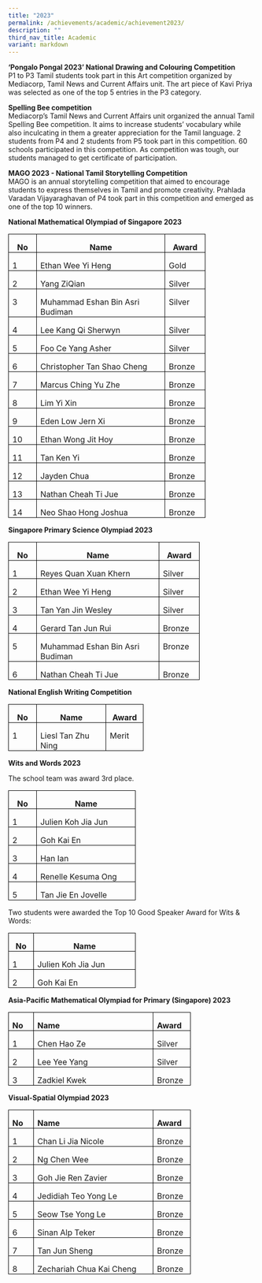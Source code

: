 ```yaml
---
title: "2023"
permalink: /achievements/academic/achievement2023/
description: ""
third_nav_title: Academic
variant: markdown
---
```

**‘Pongalo Pongal 2023’  National Drawing and Colouring Competition**
<br>P1 to P3 Tamil students took part in this Art competition organized by Mediacorp, Tamil News and Current Affairs unit. The art piece of Kavi Priya was selected as one of the top 5 entries in the P3 category.

**Spelling Bee competition**<br>
Mediacorp’s Tamil News and Current Affairs unit organized the annual Tamil Spelling Bee competition. It aims to increase students’ vocabulary while also inculcating in them a greater appreciation for the Tamil language. 2 students from P4 and 2 students from P5 took part in this competition. 60 schools participated in this competition. As competition was tough, our students managed to get certificate of participation.

**MAGO 2023 - National Tamil Storytelling Competition**<br>
MAGO is an annual storytelling competition that aimed to encourage students to express themselves in Tamil and promote  creativity. Prahlada Varadan Vijayaraghavan of P4 took part in this competition and emerged as one of the top 10 winners.

**National Mathematical Olympiad of Singapore 2023**

<table style="border-collapse:collapse;border:none;mso-border-alt:solid windowtext .5pt;
 mso-yfti-tbllook:1184;mso-padding-alt:0in 5.4pt 0in 5.4pt" cellpadding="0" cellspacing="0" border="1" class="MsoTableGrid"><tbody><tr style="mso-yfti-irow:0;mso-yfti-firstrow:yes"><td style="width:31.25pt;border:solid windowtext 1.0pt;
  mso-border-alt:solid windowtext .5pt;padding:0in 5.4pt 0in 5.4pt" valign="top" width="42"><p style="margin-bottom:0in;text-align:center;
  line-height:normal" align="center" class="MsoNormal"><b><span style="mso-ansi-language:EN-SG" lang="EN-SG">No</span></b></p></td><td style="width:184.5pt;border:solid windowtext 1.0pt;
  border-left:none;mso-border-left-alt:solid windowtext .5pt;mso-border-alt:
  solid windowtext .5pt;padding:0in 5.4pt 0in 5.4pt" valign="top" width="246"><p style="margin-bottom:0in;text-align:center;
  line-height:normal" align="center" class="MsoNormal"><b><span style="mso-ansi-language:EN-SG" lang="EN-SG">Name</span></b></p></td><td style="width:49.5pt;border:solid windowtext 1.0pt;
  border-left:none;mso-border-left-alt:solid windowtext .5pt;mso-border-alt:
  solid windowtext .5pt;padding:0in 5.4pt 0in 5.4pt" valign="top" width="66"><p style="margin-bottom:0in;text-align:center;
  line-height:normal" align="center" class="MsoNormal"><b><span style="mso-ansi-language:EN-SG" lang="EN-SG">Award</span></b></p></td></tr><tr style="mso-yfti-irow:1"><td style="width:31.25pt;border:solid windowtext 1.0pt;
  border-top:none;mso-border-top-alt:solid windowtext .5pt;mso-border-alt:solid windowtext .5pt;
  padding:0in 5.4pt 0in 5.4pt" valign="top" width="42"><p style="margin-bottom:0in;line-height:normal" class="MsoNormal"><span style="mso-ansi-language:EN-SG" lang="EN-SG">1</span></p></td><td style="width:184.5pt;border-top:none;border-left:
  none;border-bottom:solid windowtext 1.0pt;border-right:solid windowtext 1.0pt;
  mso-border-top-alt:solid windowtext .5pt;mso-border-left-alt:solid windowtext .5pt;
  mso-border-alt:solid windowtext .5pt;padding:0in 5.4pt 0in 5.4pt" valign="top" width="246"><p style="margin-bottom:0in;line-height:normal" class="MsoNormal"><span style="mso-ansi-language:EN-SG" lang="EN-SG">Ethan Wee Yi Heng</span></p></td><td style="width:49.5pt;border-top:none;border-left:none;
  border-bottom:solid windowtext 1.0pt;border-right:solid windowtext 1.0pt;
  mso-border-top-alt:solid windowtext .5pt;mso-border-left-alt:solid windowtext .5pt;
  mso-border-alt:solid windowtext .5pt;padding:0in 5.4pt 0in 5.4pt" valign="top" width="66"><p style="margin-bottom:0in;line-height:normal" class="MsoNormal"><span style="mso-ansi-language:EN-SG" lang="EN-SG">Gold</span></p></td></tr><tr style="mso-yfti-irow:2"><td style="width:31.25pt;border:solid windowtext 1.0pt;
  border-top:none;mso-border-top-alt:solid windowtext .5pt;mso-border-alt:solid windowtext .5pt;
  padding:0in 5.4pt 0in 5.4pt" valign="top" width="42"><p style="margin-bottom:0in;line-height:normal" class="MsoNormal"><span style="mso-ansi-language:EN-SG" lang="EN-SG">2</span></p></td><td style="width:184.5pt;border-top:none;border-left:
  none;border-bottom:solid windowtext 1.0pt;border-right:solid windowtext 1.0pt;
  mso-border-top-alt:solid windowtext .5pt;mso-border-left-alt:solid windowtext .5pt;
  mso-border-alt:solid windowtext .5pt;padding:0in 5.4pt 0in 5.4pt" valign="top" width="246"><p style="margin-bottom:0in;line-height:normal" class="MsoNormal"><span style="mso-ansi-language:EN-SG" lang="EN-SG">Yang ZiQian</span></p></td><td style="width:49.5pt;border-top:none;border-left:none;
  border-bottom:solid windowtext 1.0pt;border-right:solid windowtext 1.0pt;
  mso-border-top-alt:solid windowtext .5pt;mso-border-left-alt:solid windowtext .5pt;
  mso-border-alt:solid windowtext .5pt;padding:0in 5.4pt 0in 5.4pt" valign="top" width="66"><p style="margin-bottom:0in;line-height:normal" class="MsoNormal"><span style="mso-ansi-language:EN-SG" lang="EN-SG">Silver</span></p></td></tr><tr style="mso-yfti-irow:3"><td style="width:31.25pt;border:solid windowtext 1.0pt;
  border-top:none;mso-border-top-alt:solid windowtext .5pt;mso-border-alt:solid windowtext .5pt;
  padding:0in 5.4pt 0in 5.4pt" valign="top" width="42"><p style="margin-bottom:0in;line-height:normal" class="MsoNormal"><span style="mso-ansi-language:EN-SG" lang="EN-SG">3</span></p></td><td style="width:184.5pt;border-top:none;border-left:
  none;border-bottom:solid windowtext 1.0pt;border-right:solid windowtext 1.0pt;
  mso-border-top-alt:solid windowtext .5pt;mso-border-left-alt:solid windowtext .5pt;
  mso-border-alt:solid windowtext .5pt;padding:0in 5.4pt 0in 5.4pt" valign="top" width="246"><p style="margin-bottom:0in;line-height:normal" class="MsoNormal"><span style="mso-ansi-language:EN-SG" lang="EN-SG">Muhammad Eshan Bin Asri Budiman</span></p></td><td style="width:49.5pt;border-top:none;border-left:none;
  border-bottom:solid windowtext 1.0pt;border-right:solid windowtext 1.0pt;
  mso-border-top-alt:solid windowtext .5pt;mso-border-left-alt:solid windowtext .5pt;
  mso-border-alt:solid windowtext .5pt;padding:0in 5.4pt 0in 5.4pt" valign="top" width="66"><p style="margin-bottom:0in;line-height:normal" class="MsoNormal"><span style="mso-ansi-language:EN-SG" lang="EN-SG">Silver</span></p></td></tr><tr style="mso-yfti-irow:4"><td style="width:31.25pt;border:solid windowtext 1.0pt;
  border-top:none;mso-border-top-alt:solid windowtext .5pt;mso-border-alt:solid windowtext .5pt;
  padding:0in 5.4pt 0in 5.4pt" valign="top" width="42"><p style="margin-bottom:0in;line-height:normal" class="MsoNormal"><span style="mso-ansi-language:EN-SG" lang="EN-SG">4</span></p></td><td style="width:184.5pt;border-top:none;border-left:
  none;border-bottom:solid windowtext 1.0pt;border-right:solid windowtext 1.0pt;
  mso-border-top-alt:solid windowtext .5pt;mso-border-left-alt:solid windowtext .5pt;
  mso-border-alt:solid windowtext .5pt;padding:0in 5.4pt 0in 5.4pt" valign="top" width="246"><p style="margin-bottom:0in;line-height:normal" class="MsoNormal"><span style="mso-ansi-language:EN-SG" lang="EN-SG">Lee Kang Qi Sherwyn</span></p></td><td style="width:49.5pt;border-top:none;border-left:none;
  border-bottom:solid windowtext 1.0pt;border-right:solid windowtext 1.0pt;
  mso-border-top-alt:solid windowtext .5pt;mso-border-left-alt:solid windowtext .5pt;
  mso-border-alt:solid windowtext .5pt;padding:0in 5.4pt 0in 5.4pt" valign="top" width="66"><p style="margin-bottom:0in;line-height:normal" class="MsoNormal"><span style="mso-ansi-language:EN-SG" lang="EN-SG">Silver</span></p></td></tr><tr style="mso-yfti-irow:5"><td style="width:31.25pt;border:solid windowtext 1.0pt;
  border-top:none;mso-border-top-alt:solid windowtext .5pt;mso-border-alt:solid windowtext .5pt;
  padding:0in 5.4pt 0in 5.4pt" valign="top" width="42"><p style="margin-bottom:0in;line-height:normal" class="MsoNormal"><span style="mso-ansi-language:EN-SG" lang="EN-SG">5</span></p></td><td style="width:184.5pt;border-top:none;border-left:
  none;border-bottom:solid windowtext 1.0pt;border-right:solid windowtext 1.0pt;
  mso-border-top-alt:solid windowtext .5pt;mso-border-left-alt:solid windowtext .5pt;
  mso-border-alt:solid windowtext .5pt;padding:0in 5.4pt 0in 5.4pt" valign="top" width="246"><p style="margin-bottom:0in;line-height:normal" class="MsoNormal"><span style="mso-ansi-language:EN-SG" lang="EN-SG">Foo Ce Yang Asher</span></p></td><td style="width:49.5pt;border-top:none;border-left:none;
  border-bottom:solid windowtext 1.0pt;border-right:solid windowtext 1.0pt;
  mso-border-top-alt:solid windowtext .5pt;mso-border-left-alt:solid windowtext .5pt;
  mso-border-alt:solid windowtext .5pt;padding:0in 5.4pt 0in 5.4pt" valign="top" width="66"><p style="margin-bottom:0in;line-height:normal" class="MsoNormal"><span style="mso-ansi-language:EN-SG" lang="EN-SG">Silver</span></p></td></tr><tr style="mso-yfti-irow:6"><td style="width:31.25pt;border:solid windowtext 1.0pt;
  border-top:none;mso-border-top-alt:solid windowtext .5pt;mso-border-alt:solid windowtext .5pt;
  padding:0in 5.4pt 0in 5.4pt" valign="top" width="42"><p style="margin-bottom:0in;line-height:normal" class="MsoNormal"><span style="mso-ansi-language:EN-SG" lang="EN-SG">6</span></p></td><td style="width:184.5pt;border-top:none;border-left:
  none;border-bottom:solid windowtext 1.0pt;border-right:solid windowtext 1.0pt;
  mso-border-top-alt:solid windowtext .5pt;mso-border-left-alt:solid windowtext .5pt;
  mso-border-alt:solid windowtext .5pt;padding:0in 5.4pt 0in 5.4pt" valign="top" width="246"><p style="margin-bottom:0in;line-height:normal" class="MsoNormal"><span style="mso-ansi-language:EN-SG" lang="EN-SG">Christopher Tan Shao Cheng</span></p></td><td style="width:49.5pt;border-top:none;border-left:none;
  border-bottom:solid windowtext 1.0pt;border-right:solid windowtext 1.0pt;
  mso-border-top-alt:solid windowtext .5pt;mso-border-left-alt:solid windowtext .5pt;
  mso-border-alt:solid windowtext .5pt;padding:0in 5.4pt 0in 5.4pt" valign="top" width="66"><p style="margin-bottom:0in;line-height:normal" class="MsoNormal"><span style="mso-ansi-language:EN-SG" lang="EN-SG">Bronze</span></p></td></tr><tr style="mso-yfti-irow:7"><td style="width:31.25pt;border:solid windowtext 1.0pt;
  border-top:none;mso-border-top-alt:solid windowtext .5pt;mso-border-alt:solid windowtext .5pt;
  padding:0in 5.4pt 0in 5.4pt" valign="top" width="42"><p style="margin-bottom:0in;line-height:normal" class="MsoNormal"><span style="mso-ansi-language:EN-SG" lang="EN-SG">7</span></p></td><td style="width:184.5pt;border-top:none;border-left:
  none;border-bottom:solid windowtext 1.0pt;border-right:solid windowtext 1.0pt;
  mso-border-top-alt:solid windowtext .5pt;mso-border-left-alt:solid windowtext .5pt;
  mso-border-alt:solid windowtext .5pt;padding:0in 5.4pt 0in 5.4pt" valign="top" width="246"><p style="margin-bottom:0in;line-height:normal" class="MsoNormal"><span style="mso-ansi-language:EN-SG" lang="EN-SG">Marcus Ching Yu Zhe</span></p></td><td style="width:49.5pt;border-top:none;border-left:none;
  border-bottom:solid windowtext 1.0pt;border-right:solid windowtext 1.0pt;
  mso-border-top-alt:solid windowtext .5pt;mso-border-left-alt:solid windowtext .5pt;
  mso-border-alt:solid windowtext .5pt;padding:0in 5.4pt 0in 5.4pt" valign="top" width="66"><p style="margin-bottom:0in;line-height:normal" class="MsoNormal"><span style="mso-ansi-language:EN-SG" lang="EN-SG">Bronze</span></p></td></tr><tr style="mso-yfti-irow:8"><td style="width:31.25pt;border:solid windowtext 1.0pt;
  border-top:none;mso-border-top-alt:solid windowtext .5pt;mso-border-alt:solid windowtext .5pt;
  padding:0in 5.4pt 0in 5.4pt" valign="top" width="42"><p style="margin-bottom:0in;line-height:normal" class="MsoNormal"><span style="mso-ansi-language:EN-SG" lang="EN-SG">8</span></p></td><td style="width:184.5pt;border-top:none;border-left:
  none;border-bottom:solid windowtext 1.0pt;border-right:solid windowtext 1.0pt;
  mso-border-top-alt:solid windowtext .5pt;mso-border-left-alt:solid windowtext .5pt;
  mso-border-alt:solid windowtext .5pt;padding:0in 5.4pt 0in 5.4pt" valign="top" width="246"><p style="margin-bottom:0in;line-height:normal" class="MsoNormal"><span style="mso-ansi-language:EN-SG" lang="EN-SG">Lim Yi Xin</span></p></td><td style="width:49.5pt;border-top:none;border-left:none;
  border-bottom:solid windowtext 1.0pt;border-right:solid windowtext 1.0pt;
  mso-border-top-alt:solid windowtext .5pt;mso-border-left-alt:solid windowtext .5pt;
  mso-border-alt:solid windowtext .5pt;padding:0in 5.4pt 0in 5.4pt" valign="top" width="66"><p style="margin-bottom:0in;line-height:normal" class="MsoNormal"><span style="mso-ansi-language:EN-SG" lang="EN-SG">Bronze</span></p></td></tr><tr style="mso-yfti-irow:9"><td style="width:31.25pt;border:solid windowtext 1.0pt;
  border-top:none;mso-border-top-alt:solid windowtext .5pt;mso-border-alt:solid windowtext .5pt;
  padding:0in 5.4pt 0in 5.4pt" valign="top" width="42"><p style="margin-bottom:0in;line-height:normal" class="MsoNormal"><span style="mso-ansi-language:EN-SG" lang="EN-SG">9</span></p></td><td style="width:184.5pt;border-top:none;border-left:
  none;border-bottom:solid windowtext 1.0pt;border-right:solid windowtext 1.0pt;
  mso-border-top-alt:solid windowtext .5pt;mso-border-left-alt:solid windowtext .5pt;
  mso-border-alt:solid windowtext .5pt;padding:0in 5.4pt 0in 5.4pt" valign="top" width="246"><p style="margin-bottom:0in;line-height:normal" class="MsoNormal"><span style="mso-ansi-language:EN-SG" lang="EN-SG">Eden Low Jern Xi</span></p></td><td style="width:49.5pt;border-top:none;border-left:none;
  border-bottom:solid windowtext 1.0pt;border-right:solid windowtext 1.0pt;
  mso-border-top-alt:solid windowtext .5pt;mso-border-left-alt:solid windowtext .5pt;
  mso-border-alt:solid windowtext .5pt;padding:0in 5.4pt 0in 5.4pt" valign="top" width="66"><p style="margin-bottom:0in;line-height:normal" class="MsoNormal"><span style="mso-ansi-language:EN-SG" lang="EN-SG">Bronze</span></p></td></tr><tr style="mso-yfti-irow:10"><td style="width:31.25pt;border:solid windowtext 1.0pt;
  border-top:none;mso-border-top-alt:solid windowtext .5pt;mso-border-alt:solid windowtext .5pt;
  padding:0in 5.4pt 0in 5.4pt" valign="top" width="42"><p style="margin-bottom:0in;line-height:normal" class="MsoNormal"><span style="mso-ansi-language:EN-SG" lang="EN-SG">10</span></p></td><td style="width:184.5pt;border-top:none;border-left:
  none;border-bottom:solid windowtext 1.0pt;border-right:solid windowtext 1.0pt;
  mso-border-top-alt:solid windowtext .5pt;mso-border-left-alt:solid windowtext .5pt;
  mso-border-alt:solid windowtext .5pt;padding:0in 5.4pt 0in 5.4pt" valign="top" width="246"><p style="margin-bottom:0in;line-height:normal" class="MsoNormal"><span style="mso-ansi-language:EN-SG" lang="EN-SG">Ethan Wong Jit Hoy</span></p></td><td style="width:49.5pt;border-top:none;border-left:none;
  border-bottom:solid windowtext 1.0pt;border-right:solid windowtext 1.0pt;
  mso-border-top-alt:solid windowtext .5pt;mso-border-left-alt:solid windowtext .5pt;
  mso-border-alt:solid windowtext .5pt;padding:0in 5.4pt 0in 5.4pt" valign="top" width="66"><p style="margin-bottom:0in;line-height:normal" class="MsoNormal"><span style="mso-ansi-language:EN-SG" lang="EN-SG">Bronze</span></p></td></tr><tr style="mso-yfti-irow:11"><td style="width:31.25pt;border:solid windowtext 1.0pt;
  border-top:none;mso-border-top-alt:solid windowtext .5pt;mso-border-alt:solid windowtext .5pt;
  padding:0in 5.4pt 0in 5.4pt" valign="top" width="42"><p style="margin-bottom:0in;line-height:normal" class="MsoNormal"><span style="mso-ansi-language:EN-SG" lang="EN-SG">11</span></p></td><td style="width:184.5pt;border-top:none;border-left:
  none;border-bottom:solid windowtext 1.0pt;border-right:solid windowtext 1.0pt;
  mso-border-top-alt:solid windowtext .5pt;mso-border-left-alt:solid windowtext .5pt;
  mso-border-alt:solid windowtext .5pt;padding:0in 5.4pt 0in 5.4pt" valign="top" width="246"><p style="margin-bottom:0in;line-height:normal" class="MsoNormal"><span style="mso-ansi-language:EN-SG" lang="EN-SG">Tan Ken Yi</span></p></td><td style="width:49.5pt;border-top:none;border-left:none;
  border-bottom:solid windowtext 1.0pt;border-right:solid windowtext 1.0pt;
  mso-border-top-alt:solid windowtext .5pt;mso-border-left-alt:solid windowtext .5pt;
  mso-border-alt:solid windowtext .5pt;padding:0in 5.4pt 0in 5.4pt" valign="top" width="66"><p style="margin-bottom:0in;line-height:normal" class="MsoNormal"><span style="mso-ansi-language:EN-SG" lang="EN-SG">Bronze</span></p></td></tr><tr style="mso-yfti-irow:12"><td style="width:31.25pt;border:solid windowtext 1.0pt;
  border-top:none;mso-border-top-alt:solid windowtext .5pt;mso-border-alt:solid windowtext .5pt;
  padding:0in 5.4pt 0in 5.4pt" valign="top" width="42"><p style="margin-bottom:0in;line-height:normal" class="MsoNormal"><span style="mso-ansi-language:EN-SG" lang="EN-SG">12</span></p></td><td style="width:184.5pt;border-top:none;border-left:
  none;border-bottom:solid windowtext 1.0pt;border-right:solid windowtext 1.0pt;
  mso-border-top-alt:solid windowtext .5pt;mso-border-left-alt:solid windowtext .5pt;
  mso-border-alt:solid windowtext .5pt;padding:0in 5.4pt 0in 5.4pt" valign="top" width="246"><p style="margin-bottom:0in;line-height:normal" class="MsoNormal"><span style="mso-ansi-language:EN-SG" lang="EN-SG">Jayden Chua</span></p></td><td style="width:49.5pt;border-top:none;border-left:none;
  border-bottom:solid windowtext 1.0pt;border-right:solid windowtext 1.0pt;
  mso-border-top-alt:solid windowtext .5pt;mso-border-left-alt:solid windowtext .5pt;
  mso-border-alt:solid windowtext .5pt;padding:0in 5.4pt 0in 5.4pt" valign="top" width="66"><p style="margin-bottom:0in;line-height:normal" class="MsoNormal"><span style="mso-ansi-language:EN-SG" lang="EN-SG">Bronze</span></p></td></tr><tr style="mso-yfti-irow:13"><td style="width:31.25pt;border:solid windowtext 1.0pt;
  border-top:none;mso-border-top-alt:solid windowtext .5pt;mso-border-alt:solid windowtext .5pt;
  padding:0in 5.4pt 0in 5.4pt" valign="top" width="42"><p style="margin-bottom:0in;line-height:normal" class="MsoNormal"><span style="mso-ansi-language:EN-SG" lang="EN-SG">13</span></p></td><td style="width:184.5pt;border-top:none;border-left:
  none;border-bottom:solid windowtext 1.0pt;border-right:solid windowtext 1.0pt;
  mso-border-top-alt:solid windowtext .5pt;mso-border-left-alt:solid windowtext .5pt;
  mso-border-alt:solid windowtext .5pt;padding:0in 5.4pt 0in 5.4pt" valign="top" width="246"><p style="margin-bottom:0in;line-height:normal" class="MsoNormal"><span style="mso-ansi-language:EN-SG" lang="EN-SG">Nathan Cheah Ti Jue</span></p></td><td style="width:49.5pt;border-top:none;border-left:none;
  border-bottom:solid windowtext 1.0pt;border-right:solid windowtext 1.0pt;
  mso-border-top-alt:solid windowtext .5pt;mso-border-left-alt:solid windowtext .5pt;
  mso-border-alt:solid windowtext .5pt;padding:0in 5.4pt 0in 5.4pt" valign="top" width="66"><p style="margin-bottom:0in;line-height:normal" class="MsoNormal"><span style="mso-ansi-language:EN-SG" lang="EN-SG">Bronze</span></p></td></tr><tr style="mso-yfti-irow:14;mso-yfti-lastrow:yes"><td style="width:31.25pt;border:solid windowtext 1.0pt;
  border-top:none;mso-border-top-alt:solid windowtext .5pt;mso-border-alt:solid windowtext .5pt;
  padding:0in 5.4pt 0in 5.4pt" valign="top" width="42"><p style="margin-bottom:0in;line-height:normal" class="MsoNormal"><span style="mso-ansi-language:EN-SG" lang="EN-SG">14</span></p></td><td style="width:184.5pt;border-top:none;border-left:
  none;border-bottom:solid windowtext 1.0pt;border-right:solid windowtext 1.0pt;
  mso-border-top-alt:solid windowtext .5pt;mso-border-left-alt:solid windowtext .5pt;
  mso-border-alt:solid windowtext .5pt;padding:0in 5.4pt 0in 5.4pt" valign="top" width="246"><p style="margin-bottom:0in;line-height:normal" class="MsoNormal"><span style="mso-ansi-language:EN-SG" lang="EN-SG">Neo Shao Hong Joshua</span></p></td><td style="width:49.5pt;border-top:none;border-left:none;
  border-bottom:solid windowtext 1.0pt;border-right:solid windowtext 1.0pt;
  mso-border-top-alt:solid windowtext .5pt;mso-border-left-alt:solid windowtext .5pt;
  mso-border-alt:solid windowtext .5pt;padding:0in 5.4pt 0in 5.4pt" valign="top" width="66"><p style="margin-bottom:0in;line-height:normal" class="MsoNormal"><span style="mso-ansi-language:EN-SG" lang="EN-SG">Bronze</span></p></td></tr></tbody></table>

**Singapore Primary Science Olympiad 2023**

<table style="border-collapse:collapse;border:none;mso-border-alt:solid windowtext .5pt;
 mso-yfti-tbllook:1184;mso-padding-alt:0in 5.4pt 0in 5.4pt" cellpadding="0" cellspacing="0" border="1" class="MsoTableGrid"><tbody><tr style="mso-yfti-irow:0;mso-yfti-firstrow:yes"><td style="width:31.25pt;border:solid windowtext 1.0pt;
  mso-border-alt:solid windowtext .5pt;padding:0in 5.4pt 0in 5.4pt" valign="top" width="42"><p style="margin-bottom:0in;text-align:center;
  line-height:normal" align="center" class="MsoNormal"><b><span style="mso-ansi-language:EN-SG" lang="EN-SG">No</span></b></p></td><td style="width:175.5pt;border:solid windowtext 1.0pt;
  border-left:none;mso-border-left-alt:solid windowtext .5pt;mso-border-alt:
  solid windowtext .5pt;padding:0in 5.4pt 0in 5.4pt" valign="top" width="234"><p style="margin-bottom:0in;text-align:center;
  line-height:normal" align="center" class="MsoNormal"><b><span style="mso-ansi-language:EN-SG" lang="EN-SG">Name</span></b></p></td><td style="width:49.5pt;border:solid windowtext 1.0pt;
  border-left:none;mso-border-left-alt:solid windowtext .5pt;mso-border-alt:
  solid windowtext .5pt;padding:0in 5.4pt 0in 5.4pt" valign="top" width="66"><p style="margin-bottom:0in;text-align:center;
  line-height:normal" align="center" class="MsoNormal"><b><span style="mso-ansi-language:EN-SG" lang="EN-SG">Award</span></b></p></td></tr><tr style="mso-yfti-irow:1"><td style="width:31.25pt;border:solid windowtext 1.0pt;
  border-top:none;mso-border-top-alt:solid windowtext .5pt;mso-border-alt:solid windowtext .5pt;
  padding:0in 5.4pt 0in 5.4pt" valign="top" width="42"><p style="margin-bottom:0in;line-height:normal" class="MsoNormal"><span style="mso-ansi-language:EN-SG" lang="EN-SG">1</span></p></td><td style="width:175.5pt;border-top:none;border-left:
  none;border-bottom:solid windowtext 1.0pt;border-right:solid windowtext 1.0pt;
  mso-border-top-alt:solid windowtext .5pt;mso-border-left-alt:solid windowtext .5pt;
  mso-border-alt:solid windowtext .5pt;padding:0in 5.4pt 0in 5.4pt" valign="top" width="234"><p style="margin-bottom:0in;line-height:normal" class="MsoNormal"><span style="mso-ansi-language:EN-SG" lang="EN-SG">Reyes Quan Xuan Khern</span></p></td><td style="width:49.5pt;border-top:none;border-left:none;
  border-bottom:solid windowtext 1.0pt;border-right:solid windowtext 1.0pt;
  mso-border-top-alt:solid windowtext .5pt;mso-border-left-alt:solid windowtext .5pt;
  mso-border-alt:solid windowtext .5pt;padding:0in 5.4pt 0in 5.4pt" valign="top" width="66"><p style="margin-bottom:0in;line-height:normal" class="MsoNormal"><span style="mso-ansi-language:EN-SG" lang="EN-SG">Silver</span></p></td></tr><tr style="mso-yfti-irow:2"><td style="width:31.25pt;border:solid windowtext 1.0pt;
  border-top:none;mso-border-top-alt:solid windowtext .5pt;mso-border-alt:solid windowtext .5pt;
  padding:0in 5.4pt 0in 5.4pt" valign="top" width="42"><p style="margin-bottom:0in;line-height:normal" class="MsoNormal"><span style="mso-ansi-language:EN-SG" lang="EN-SG">2</span></p></td><td style="width:175.5pt;border-top:none;border-left:
  none;border-bottom:solid windowtext 1.0pt;border-right:solid windowtext 1.0pt;
  mso-border-top-alt:solid windowtext .5pt;mso-border-left-alt:solid windowtext .5pt;
  mso-border-alt:solid windowtext .5pt;padding:0in 5.4pt 0in 5.4pt" valign="top" width="234"><p style="margin-bottom:0in;line-height:normal" class="MsoNormal"><span style="mso-ansi-language:EN-SG" lang="EN-SG">Ethan Wee Yi Heng</span></p></td><td style="width:49.5pt;border-top:none;border-left:none;
  border-bottom:solid windowtext 1.0pt;border-right:solid windowtext 1.0pt;
  mso-border-top-alt:solid windowtext .5pt;mso-border-left-alt:solid windowtext .5pt;
  mso-border-alt:solid windowtext .5pt;padding:0in 5.4pt 0in 5.4pt" valign="top" width="66"><p style="margin-bottom:0in;line-height:normal" class="MsoNormal"><span style="mso-ansi-language:EN-SG" lang="EN-SG">Silver</span></p></td></tr><tr style="mso-yfti-irow:3"><td style="width:31.25pt;border:solid windowtext 1.0pt;
  border-top:none;mso-border-top-alt:solid windowtext .5pt;mso-border-alt:solid windowtext .5pt;
  padding:0in 5.4pt 0in 5.4pt" valign="top" width="42"><p style="margin-bottom:0in;line-height:normal" class="MsoNormal"><span style="mso-ansi-language:EN-SG" lang="EN-SG">3</span></p></td><td style="width:175.5pt;border-top:none;border-left:
  none;border-bottom:solid windowtext 1.0pt;border-right:solid windowtext 1.0pt;
  mso-border-top-alt:solid windowtext .5pt;mso-border-left-alt:solid windowtext .5pt;
  mso-border-alt:solid windowtext .5pt;padding:0in 5.4pt 0in 5.4pt" valign="top" width="234"><p style="margin-bottom:0in;line-height:normal" class="MsoNormal"><span style="mso-ansi-language:EN-SG" lang="EN-SG">Tan Yan Jin Wesley</span></p></td><td style="width:49.5pt;border-top:none;border-left:none;
  border-bottom:solid windowtext 1.0pt;border-right:solid windowtext 1.0pt;
  mso-border-top-alt:solid windowtext .5pt;mso-border-left-alt:solid windowtext .5pt;
  mso-border-alt:solid windowtext .5pt;padding:0in 5.4pt 0in 5.4pt" valign="top" width="66"><p style="margin-bottom:0in;line-height:normal" class="MsoNormal"><span style="mso-ansi-language:EN-SG" lang="EN-SG">Silver</span></p></td></tr><tr style="mso-yfti-irow:4"><td style="width:31.25pt;border:solid windowtext 1.0pt;
  border-top:none;mso-border-top-alt:solid windowtext .5pt;mso-border-alt:solid windowtext .5pt;
  padding:0in 5.4pt 0in 5.4pt" valign="top" width="42"><p style="margin-bottom:0in;line-height:normal" class="MsoNormal"><span style="mso-ansi-language:EN-SG" lang="EN-SG">4</span></p></td><td style="width:175.5pt;border-top:none;border-left:
  none;border-bottom:solid windowtext 1.0pt;border-right:solid windowtext 1.0pt;
  mso-border-top-alt:solid windowtext .5pt;mso-border-left-alt:solid windowtext .5pt;
  mso-border-alt:solid windowtext .5pt;padding:0in 5.4pt 0in 5.4pt" valign="top" width="234"><p style="margin-bottom:0in;line-height:normal" class="MsoNormal"><span style="mso-ansi-language:EN-SG" lang="EN-SG">Gerard Tan Jun Rui</span></p></td><td style="width:49.5pt;border-top:none;border-left:none;
  border-bottom:solid windowtext 1.0pt;border-right:solid windowtext 1.0pt;
  mso-border-top-alt:solid windowtext .5pt;mso-border-left-alt:solid windowtext .5pt;
  mso-border-alt:solid windowtext .5pt;padding:0in 5.4pt 0in 5.4pt" valign="top" width="66"><p style="margin-bottom:0in;line-height:normal" class="MsoNormal"><span style="mso-ansi-language:EN-SG" lang="EN-SG">Bronze</span></p></td></tr><tr style="mso-yfti-irow:5"><td style="width:31.25pt;border:solid windowtext 1.0pt;
  border-top:none;mso-border-top-alt:solid windowtext .5pt;mso-border-alt:solid windowtext .5pt;
  padding:0in 5.4pt 0in 5.4pt" valign="top" width="42"><p style="margin-bottom:0in;line-height:normal" class="MsoNormal"><span style="mso-ansi-language:EN-SG" lang="EN-SG">5</span></p></td><td style="width:175.5pt;border-top:none;border-left:
  none;border-bottom:solid windowtext 1.0pt;border-right:solid windowtext 1.0pt;
  mso-border-top-alt:solid windowtext .5pt;mso-border-left-alt:solid windowtext .5pt;
  mso-border-alt:solid windowtext .5pt;padding:0in 5.4pt 0in 5.4pt" valign="top" width="234"><p style="margin-bottom:0in;line-height:normal" class="MsoNormal"><span style="mso-ansi-language:EN-SG" lang="EN-SG">Muhammad Eshan Bin Asri Budiman</span></p></td><td style="width:49.5pt;border-top:none;border-left:none;
  border-bottom:solid windowtext 1.0pt;border-right:solid windowtext 1.0pt;
  mso-border-top-alt:solid windowtext .5pt;mso-border-left-alt:solid windowtext .5pt;
  mso-border-alt:solid windowtext .5pt;padding:0in 5.4pt 0in 5.4pt" valign="top" width="66"><p style="margin-bottom:0in;line-height:normal" class="MsoNormal"><span style="mso-ansi-language:EN-SG" lang="EN-SG">Bronze</span></p></td></tr><tr style="mso-yfti-irow:6;mso-yfti-lastrow:yes"><td style="width:31.25pt;border:solid windowtext 1.0pt;
  border-top:none;mso-border-top-alt:solid windowtext .5pt;mso-border-alt:solid windowtext .5pt;
  padding:0in 5.4pt 0in 5.4pt" valign="top" width="42"><p style="margin-bottom:0in;line-height:normal" class="MsoNormal"><span style="mso-ansi-language:EN-SG" lang="EN-SG">6</span></p></td><td style="width:175.5pt;border-top:none;border-left:
  none;border-bottom:solid windowtext 1.0pt;border-right:solid windowtext 1.0pt;
  mso-border-top-alt:solid windowtext .5pt;mso-border-left-alt:solid windowtext .5pt;
  mso-border-alt:solid windowtext .5pt;padding:0in 5.4pt 0in 5.4pt" valign="top" width="234"><p style="margin-bottom:0in;line-height:normal" class="MsoNormal"><span style="mso-ansi-language:EN-SG" lang="EN-SG">Nathan Cheah Ti Jue</span></p></td><td style="width:49.5pt;border-top:none;border-left:none;
  border-bottom:solid windowtext 1.0pt;border-right:solid windowtext 1.0pt;
  mso-border-top-alt:solid windowtext .5pt;mso-border-left-alt:solid windowtext .5pt;
  mso-border-alt:solid windowtext .5pt;padding:0in 5.4pt 0in 5.4pt" valign="top" width="66"><p style="margin-bottom:0in;line-height:normal" class="MsoNormal"><span style="mso-ansi-language:EN-SG" lang="EN-SG">Bronze</span></p></td></tr></tbody></table>

**National English Writing Competition**

<table style="border-collapse:collapse;border:none;mso-border-alt:solid windowtext .5pt;
 mso-yfti-tbllook:1184;mso-padding-alt:0in 5.4pt 0in 5.4pt" cellpadding="0" cellspacing="0" border="1" class="MsoTableGrid"><tbody><tr style="mso-yfti-irow:0;mso-yfti-firstrow:yes"><td style="width:31.25pt;border:solid windowtext 1.0pt;
  mso-border-alt:solid windowtext .5pt;padding:0in 5.4pt 0in 5.4pt" valign="top" width="42"><p style="margin-bottom:0in;text-align:center;
  line-height:normal" align="center" class="MsoNormal"><b><span style="mso-ansi-language:EN-SG" lang="EN-SG">No</span></b></p></td><td style="width:94.5pt;border:solid windowtext 1.0pt;
  border-left:none;mso-border-left-alt:solid windowtext .5pt;mso-border-alt:
  solid windowtext .5pt;padding:0in 5.4pt 0in 5.4pt" valign="top" width="126"><p style="margin-bottom:0in;text-align:center;
  line-height:normal" align="center" class="MsoNormal"><b><span style="mso-ansi-language:EN-SG" lang="EN-SG">Name</span></b></p></td><td style="width:45.0pt;border:solid windowtext 1.0pt;
  border-left:none;mso-border-left-alt:solid windowtext .5pt;mso-border-alt:
  solid windowtext .5pt;padding:0in 5.4pt 0in 5.4pt" valign="top" width="60"><p style="margin-bottom:0in;text-align:center;
  line-height:normal" align="center" class="MsoNormal"><b><span style="mso-ansi-language:EN-SG" lang="EN-SG">Award</span></b></p></td></tr><tr style="mso-yfti-irow:1;mso-yfti-lastrow:yes"><td style="width:31.25pt;border:solid windowtext 1.0pt;
  border-top:none;mso-border-top-alt:solid windowtext .5pt;mso-border-alt:solid windowtext .5pt;
  padding:0in 5.4pt 0in 5.4pt" valign="top" width="42"><p style="margin-bottom:0in;line-height:normal" class="MsoNormal"><span style="mso-ansi-language:EN-SG" lang="EN-SG">1</span></p></td><td style="width:94.5pt;border-top:none;border-left:
  none;border-bottom:solid windowtext 1.0pt;border-right:solid windowtext 1.0pt;
  mso-border-top-alt:solid windowtext .5pt;mso-border-left-alt:solid windowtext .5pt;
  mso-border-alt:solid windowtext .5pt;padding:0in 5.4pt 0in 5.4pt" valign="top" width="126"><p style="margin-bottom:0in;line-height:normal" class="MsoNormal"><span style="mso-ansi-language:EN-SG" lang="EN-SG">Liesl Tan Zhu Ning</span></p></td><td style="width:45.0pt;border-top:none;border-left:none;
  border-bottom:solid windowtext 1.0pt;border-right:solid windowtext 1.0pt;
  mso-border-top-alt:solid windowtext .5pt;mso-border-left-alt:solid windowtext .5pt;
  mso-border-alt:solid windowtext .5pt;padding:0in 5.4pt 0in 5.4pt" valign="top" width="60"><p style="margin-bottom:0in;line-height:normal" class="MsoNormal"><span style="mso-ansi-language:EN-SG" lang="EN-SG">Merit</span></p></td></tr></tbody></table>

**Wits and Words 2023**

The school team was award 3rd place.

<table style="border-collapse:collapse;border:none;mso-border-alt:solid windowtext .5pt;
 mso-yfti-tbllook:1184;mso-padding-alt:0in 5.4pt 0in 5.4pt" cellpadding="0" cellspacing="0" border="1" class="MsoTableGrid"><tbody><tr style="mso-yfti-irow:0;mso-yfti-firstrow:yes"><td style="width:31.25pt;border:solid windowtext 1.0pt;
  mso-border-alt:solid windowtext .5pt;padding:0in 5.4pt 0in 5.4pt" valign="top" width="42"><p style="margin-bottom:0in;text-align:center;
  line-height:normal" align="center" class="MsoNormal"><b><span style="mso-ansi-language:EN-SG" lang="EN-SG">No</span></b></p></td><td style="width:139.5pt;border:solid windowtext 1.0pt;
  border-left:none;mso-border-left-alt:solid windowtext .5pt;mso-border-alt:
  solid windowtext .5pt;padding:0in 5.4pt 0in 5.4pt" valign="top" width="186"><p style="margin-bottom:0in;text-align:center;
  line-height:normal" align="center" class="MsoNormal"><b><span style="mso-ansi-language:EN-SG" lang="EN-SG">Name</span></b></p></td></tr><tr style="mso-yfti-irow:1"><td style="width:31.25pt;border:solid windowtext 1.0pt;
  border-top:none;mso-border-top-alt:solid windowtext .5pt;mso-border-alt:solid windowtext .5pt;
  padding:0in 5.4pt 0in 5.4pt" valign="top" width="42"><p style="margin-bottom:0in;line-height:normal" class="MsoNormal"><span style="mso-ansi-language:EN-SG" lang="EN-SG">1</span></p></td><td style="width:139.5pt;border-top:none;border-left:
  none;border-bottom:solid windowtext 1.0pt;border-right:solid windowtext 1.0pt;
  mso-border-top-alt:solid windowtext .5pt;mso-border-left-alt:solid windowtext .5pt;
  mso-border-alt:solid windowtext .5pt;padding:0in 5.4pt 0in 5.4pt" valign="top" width="186"><p style="margin-bottom:0in;line-height:normal" class="MsoNormal"><span style="mso-ansi-language:EN-SG" lang="EN-SG">Julien Koh Jia Jun</span></p></td></tr><tr style="mso-yfti-irow:2"><td style="width:31.25pt;border:solid windowtext 1.0pt;
  border-top:none;mso-border-top-alt:solid windowtext .5pt;mso-border-alt:solid windowtext .5pt;
  padding:0in 5.4pt 0in 5.4pt" valign="top" width="42"><p style="margin-bottom:0in;line-height:normal" class="MsoNormal"><span style="mso-ansi-language:EN-SG" lang="EN-SG">2</span></p></td><td style="width:139.5pt;border-top:none;border-left:
  none;border-bottom:solid windowtext 1.0pt;border-right:solid windowtext 1.0pt;
  mso-border-top-alt:solid windowtext .5pt;mso-border-left-alt:solid windowtext .5pt;
  mso-border-alt:solid windowtext .5pt;padding:0in 5.4pt 0in 5.4pt" valign="top" width="186"><p style="margin-bottom:0in;line-height:normal" class="MsoNormal"><span style="mso-ansi-language:EN-SG" lang="EN-SG">Goh Kai En</span></p></td></tr><tr style="mso-yfti-irow:3"><td style="width:31.25pt;border:solid windowtext 1.0pt;
  border-top:none;mso-border-top-alt:solid windowtext .5pt;mso-border-alt:solid windowtext .5pt;
  padding:0in 5.4pt 0in 5.4pt" valign="top" width="42"><p style="margin-bottom:0in;line-height:normal" class="MsoNormal"><span style="mso-ansi-language:EN-SG" lang="EN-SG">3</span></p></td><td style="width:139.5pt;border-top:none;border-left:
  none;border-bottom:solid windowtext 1.0pt;border-right:solid windowtext 1.0pt;
  mso-border-top-alt:solid windowtext .5pt;mso-border-left-alt:solid windowtext .5pt;
  mso-border-alt:solid windowtext .5pt;padding:0in 5.4pt 0in 5.4pt" valign="top" width="186"><p style="margin-bottom:0in;line-height:normal" class="MsoNormal"><span style="mso-ansi-language:EN-SG" lang="EN-SG">Han Ian</span></p></td></tr><tr style="mso-yfti-irow:4"><td style="width:31.25pt;border:solid windowtext 1.0pt;
  border-top:none;mso-border-top-alt:solid windowtext .5pt;mso-border-alt:solid windowtext .5pt;
  padding:0in 5.4pt 0in 5.4pt" valign="top" width="42"><p style="margin-bottom:0in;line-height:normal" class="MsoNormal"><span style="mso-ansi-language:EN-SG" lang="EN-SG">4</span></p></td><td style="width:139.5pt;border-top:none;border-left:
  none;border-bottom:solid windowtext 1.0pt;border-right:solid windowtext 1.0pt;
  mso-border-top-alt:solid windowtext .5pt;mso-border-left-alt:solid windowtext .5pt;
  mso-border-alt:solid windowtext .5pt;padding:0in 5.4pt 0in 5.4pt" valign="top" width="186"><p style="margin-bottom:0in;line-height:normal" class="MsoNormal"><span style="mso-ansi-language:EN-SG" lang="EN-SG">Renelle Kesuma Ong</span></p></td></tr><tr style="mso-yfti-irow:5;mso-yfti-lastrow:yes"><td style="width:31.25pt;border:solid windowtext 1.0pt;
  border-top:none;mso-border-top-alt:solid windowtext .5pt;mso-border-alt:solid windowtext .5pt;
  padding:0in 5.4pt 0in 5.4pt" valign="top" width="42"><p style="margin-bottom:0in;line-height:normal" class="MsoNormal"><span style="mso-ansi-language:EN-SG" lang="EN-SG">5</span></p></td><td style="width:139.5pt;border-top:none;border-left:
  none;border-bottom:solid windowtext 1.0pt;border-right:solid windowtext 1.0pt;
  mso-border-top-alt:solid windowtext .5pt;mso-border-left-alt:solid windowtext .5pt;
  mso-border-alt:solid windowtext .5pt;padding:0in 5.4pt 0in 5.4pt" valign="top" width="186"><p style="margin-bottom:0in;line-height:normal" class="MsoNormal"><span style="mso-ansi-language:EN-SG" lang="EN-SG">Tan Jie En Jovelle</span></p></td></tr></tbody></table>

Two students were awarded the Top 10 Good Speaker Award for Wits &amp; Words:

<table style="border-collapse:collapse;border:none;mso-border-alt:solid windowtext .5pt;
 mso-yfti-tbllook:1184;mso-padding-alt:0in 5.4pt 0in 5.4pt" cellpadding="0" cellspacing="0" border="1" class="MsoTableGrid"><tbody><tr style="mso-yfti-irow:0;mso-yfti-firstrow:yes"><td style="width:26.75pt;border:solid windowtext 1.0pt;
  mso-border-alt:solid windowtext .5pt;padding:0in 5.4pt 0in 5.4pt" valign="top" width="36"><p style="margin-bottom:0in;text-align:center;
  line-height:normal" align="center" class="MsoNormal"><b><span style="mso-ansi-language:EN-SG" lang="EN-SG">No</span></b></p></td><td style="width:2.0in;border:solid windowtext 1.0pt;
  border-left:none;mso-border-left-alt:solid windowtext .5pt;mso-border-alt:
  solid windowtext .5pt;padding:0in 5.4pt 0in 5.4pt" valign="top" width="192"><p style="margin-bottom:0in;text-align:center;
  line-height:normal" align="center" class="MsoNormal"><b><span style="mso-ansi-language:EN-SG" lang="EN-SG">Name</span></b></p></td></tr><tr style="mso-yfti-irow:1"><td style="width:26.75pt;border:solid windowtext 1.0pt;
  border-top:none;mso-border-top-alt:solid windowtext .5pt;mso-border-alt:solid windowtext .5pt;
  padding:0in 5.4pt 0in 5.4pt" valign="top" width="36"><p style="margin-bottom:0in;line-height:normal" class="MsoNormal"><span style="mso-ansi-language:EN-SG" lang="EN-SG">1</span></p></td><td style="width:2.0in;border-top:none;border-left:none;
  border-bottom:solid windowtext 1.0pt;border-right:solid windowtext 1.0pt;
  mso-border-top-alt:solid windowtext .5pt;mso-border-left-alt:solid windowtext .5pt;
  mso-border-alt:solid windowtext .5pt;padding:0in 5.4pt 0in 5.4pt" valign="top" width="192"><p style="margin-bottom:0in;line-height:normal" class="MsoNormal"><span style="mso-ansi-language:EN-SG" lang="EN-SG">Julien Koh Jia Jun</span></p></td></tr><tr style="mso-yfti-irow:2;mso-yfti-lastrow:yes"><td style="width:26.75pt;border:solid windowtext 1.0pt;
  border-top:none;mso-border-top-alt:solid windowtext .5pt;mso-border-alt:solid windowtext .5pt;
  padding:0in 5.4pt 0in 5.4pt" valign="top" width="36"><p style="margin-bottom:0in;line-height:normal" class="MsoNormal"><span style="mso-ansi-language:EN-SG" lang="EN-SG">2</span></p></td><td style="width:2.0in;border-top:none;border-left:none;
  border-bottom:solid windowtext 1.0pt;border-right:solid windowtext 1.0pt;
  mso-border-top-alt:solid windowtext .5pt;mso-border-left-alt:solid windowtext .5pt;
  mso-border-alt:solid windowtext .5pt;padding:0in 5.4pt 0in 5.4pt" valign="top" width="192"><p style="margin-bottom:0in;line-height:normal" class="MsoNormal"><span style="mso-ansi-language:EN-SG" lang="EN-SG">Goh Kai En</span></p></td></tr></tbody></table>

**Asia-Pacific Mathematical Olympiad for Primary (Singapore) 2023**

<table style="border-collapse:collapse;border:none;mso-border-alt:solid windowtext .5pt;
 mso-yfti-tbllook:1184;mso-padding-alt:0in 5.4pt 0in 5.4pt" cellpadding="0" cellspacing="0" border="1" class="MsoTableGrid"><tbody><tr style="mso-yfti-irow:0;mso-yfti-firstrow:yes"><td style="width:26.75pt;border:solid windowtext 1.0pt;
  mso-border-alt:solid windowtext .5pt;padding:0in 5.4pt 0in 5.4pt" valign="top" width="36"><p style="margin-bottom:0in;line-height:normal" class="MsoNormal"><b><span style="mso-ansi-language:EN-SG" lang="EN-SG">No</span></b></p></td><td style="width:171.0pt;border:solid windowtext 1.0pt;
  border-left:none;mso-border-left-alt:solid windowtext .5pt;mso-border-alt:
  solid windowtext .5pt;padding:0in 5.4pt 0in 5.4pt" valign="top" width="228"><p style="margin-bottom:0in;line-height:normal" class="MsoNormal"><b><span style="mso-ansi-language:EN-SG" lang="EN-SG">Name</span></b></p></td><td style="width:45.0pt;border:solid windowtext 1.0pt;
  border-left:none;mso-border-left-alt:solid windowtext .5pt;mso-border-alt:
  solid windowtext .5pt;padding:0in 5.4pt 0in 5.4pt" valign="top" width="60"><p style="margin-bottom:0in;line-height:normal" class="MsoNormal"><b><span style="mso-ansi-language:EN-SG" lang="EN-SG">Award</span></b></p></td></tr><tr style="mso-yfti-irow:1"><td style="width:26.75pt;border:solid windowtext 1.0pt;
  border-top:none;mso-border-top-alt:solid windowtext .5pt;mso-border-alt:solid windowtext .5pt;
  padding:0in 5.4pt 0in 5.4pt" valign="top" width="36"><p style="margin-bottom:0in;line-height:normal" class="MsoNormal"><span style="mso-ansi-language:EN-SG" lang="EN-SG">1</span></p></td><td style="width:171.0pt;border-top:none;border-left:
  none;border-bottom:solid windowtext 1.0pt;border-right:solid windowtext 1.0pt;
  mso-border-top-alt:solid windowtext .5pt;mso-border-left-alt:solid windowtext .5pt;
  mso-border-alt:solid windowtext .5pt;padding:0in 5.4pt 0in 5.4pt" valign="top" width="228"><p style="margin-bottom:0in;line-height:normal" class="MsoNormal"><span style="mso-ansi-language:EN-SG" lang="EN-SG">Chen Hao Ze</span></p></td><td style="width:45.0pt;border-top:none;border-left:none;
  border-bottom:solid windowtext 1.0pt;border-right:solid windowtext 1.0pt;
  mso-border-top-alt:solid windowtext .5pt;mso-border-left-alt:solid windowtext .5pt;
  mso-border-alt:solid windowtext .5pt;padding:0in 5.4pt 0in 5.4pt" valign="top" width="60"><p style="margin-bottom:0in;line-height:normal" class="MsoNormal"><span style="mso-ansi-language:EN-SG" lang="EN-SG">Silver</span></p></td></tr><tr style="mso-yfti-irow:2"><td style="width:26.75pt;border:solid windowtext 1.0pt;
  border-top:none;mso-border-top-alt:solid windowtext .5pt;mso-border-alt:solid windowtext .5pt;
  padding:0in 5.4pt 0in 5.4pt" valign="top" width="36"><p style="margin-bottom:0in;line-height:normal" class="MsoNormal"><span style="mso-ansi-language:EN-SG" lang="EN-SG">2</span></p></td><td style="width:171.0pt;border-top:none;border-left:
  none;border-bottom:solid windowtext 1.0pt;border-right:solid windowtext 1.0pt;
  mso-border-top-alt:solid windowtext .5pt;mso-border-left-alt:solid windowtext .5pt;
  mso-border-alt:solid windowtext .5pt;padding:0in 5.4pt 0in 5.4pt" valign="top" width="228"><p style="margin-bottom:0in;line-height:normal" class="MsoNormal"><span style="mso-ansi-language:EN-SG" lang="EN-SG">Lee Yee Yang</span></p></td><td style="width:45.0pt;border-top:none;border-left:none;
  border-bottom:solid windowtext 1.0pt;border-right:solid windowtext 1.0pt;
  mso-border-top-alt:solid windowtext .5pt;mso-border-left-alt:solid windowtext .5pt;
  mso-border-alt:solid windowtext .5pt;padding:0in 5.4pt 0in 5.4pt" valign="top" width="60"><p style="margin-bottom:0in;line-height:normal" class="MsoNormal"><span style="mso-ansi-language:EN-SG" lang="EN-SG">Silver</span></p></td></tr><tr style="mso-yfti-irow:3;mso-yfti-lastrow:yes"><td style="width:26.75pt;border:solid windowtext 1.0pt;
  border-top:none;mso-border-top-alt:solid windowtext .5pt;mso-border-alt:solid windowtext .5pt;
  padding:0in 5.4pt 0in 5.4pt" valign="top" width="36"><p style="margin-bottom:0in;line-height:normal" class="MsoNormal"><span style="mso-ansi-language:EN-SG" lang="EN-SG">3</span></p></td><td style="width:171.0pt;border-top:none;border-left:
  none;border-bottom:solid windowtext 1.0pt;border-right:solid windowtext 1.0pt;
  mso-border-top-alt:solid windowtext .5pt;mso-border-left-alt:solid windowtext .5pt;
  mso-border-alt:solid windowtext .5pt;padding:0in 5.4pt 0in 5.4pt" valign="top" width="228"><p style="margin-bottom:0in;line-height:normal" class="MsoNormal"><span style="mso-ansi-language:EN-SG" lang="EN-SG">Zadkiel Kwek</span></p></td><td style="width:45.0pt;border-top:none;border-left:none;
  border-bottom:solid windowtext 1.0pt;border-right:solid windowtext 1.0pt;
  mso-border-top-alt:solid windowtext .5pt;mso-border-left-alt:solid windowtext .5pt;
  mso-border-alt:solid windowtext .5pt;padding:0in 5.4pt 0in 5.4pt" valign="top" width="60"><p style="margin-bottom:0in;line-height:normal" class="MsoNormal"><span style="mso-ansi-language:EN-SG" lang="EN-SG">Bronze</span></p></td></tr></tbody></table>

**Visual-Spatial Olympiad 2023**

<table style="border-collapse:collapse;border:none;mso-border-alt:solid windowtext .5pt;
 mso-yfti-tbllook:1184;mso-padding-alt:0in 5.4pt 0in 5.4pt" cellpadding="0" cellspacing="0" border="1" class="MsoTableGrid"><tbody><tr style="mso-yfti-irow:0;mso-yfti-firstrow:yes"><td style="width:26.75pt;border:solid windowtext 1.0pt;
  mso-border-alt:solid windowtext .5pt;padding:0in 5.4pt 0in 5.4pt" valign="top" width="36"><p style="margin-bottom:0in;line-height:normal" class="MsoNormal"><b><span style="mso-ansi-language:EN-SG" lang="EN-SG">No</span></b></p></td><td style="width:171.0pt;border:solid windowtext 1.0pt;
  border-left:none;mso-border-left-alt:solid windowtext .5pt;mso-border-alt:
  solid windowtext .5pt;padding:0in 5.4pt 0in 5.4pt" valign="top" width="228"><p style="margin-bottom:0in;line-height:normal" class="MsoNormal"><b><span style="mso-ansi-language:EN-SG" lang="EN-SG">Name</span></b></p></td><td style="width:45.0pt;border:solid windowtext 1.0pt;
  border-left:none;mso-border-left-alt:solid windowtext .5pt;mso-border-alt:
  solid windowtext .5pt;padding:0in 5.4pt 0in 5.4pt" valign="top" width="60"><p style="margin-bottom:0in;line-height:normal" class="MsoNormal"><b><span style="mso-ansi-language:EN-SG" lang="EN-SG">Award</span></b></p></td></tr><tr style="mso-yfti-irow:1"><td style="width:26.75pt;border:solid windowtext 1.0pt;
  border-top:none;mso-border-top-alt:solid windowtext .5pt;mso-border-alt:solid windowtext .5pt;
  padding:0in 5.4pt 0in 5.4pt" valign="top" width="36"><p style="margin-bottom:0in;line-height:normal" class="MsoNormal"><span style="mso-ansi-language:EN-SG" lang="EN-SG">1</span></p></td><td style="width:171.0pt;border-top:none;border-left:
  none;border-bottom:solid windowtext 1.0pt;border-right:solid windowtext 1.0pt;
  mso-border-top-alt:solid windowtext .5pt;mso-border-left-alt:solid windowtext .5pt;
  mso-border-alt:solid windowtext .5pt;padding:0in 5.4pt 0in 5.4pt" valign="top" width="228"><p style="margin-bottom:0in;line-height:normal" class="MsoNormal"><span style="mso-ansi-language:EN-SG" lang="EN-SG">Chan Li Jia Nicole</span></p></td><td style="width:45.0pt;border-top:none;border-left:none;
  border-bottom:solid windowtext 1.0pt;border-right:solid windowtext 1.0pt;
  mso-border-top-alt:solid windowtext .5pt;mso-border-left-alt:solid windowtext .5pt;
  mso-border-alt:solid windowtext .5pt;padding:0in 5.4pt 0in 5.4pt" valign="top" width="60"><p style="margin-bottom:0in;line-height:normal" class="MsoNormal"><span style="mso-ansi-language:EN-SG" lang="EN-SG">Bronze</span></p></td></tr><tr style="mso-yfti-irow:2"><td style="width:26.75pt;border:solid windowtext 1.0pt;
  border-top:none;mso-border-top-alt:solid windowtext .5pt;mso-border-alt:solid windowtext .5pt;
  padding:0in 5.4pt 0in 5.4pt" valign="top" width="36"><p style="margin-bottom:0in;line-height:normal" class="MsoNormal"><span style="mso-ansi-language:EN-SG" lang="EN-SG">2</span></p></td><td style="width:171.0pt;border-top:none;border-left:
  none;border-bottom:solid windowtext 1.0pt;border-right:solid windowtext 1.0pt;
  mso-border-top-alt:solid windowtext .5pt;mso-border-left-alt:solid windowtext .5pt;
  mso-border-alt:solid windowtext .5pt;padding:0in 5.4pt 0in 5.4pt" valign="top" width="228"><p style="margin-bottom:0in;line-height:normal" class="MsoNormal"><span style="mso-ansi-language:EN-SG" lang="EN-SG">Ng Chen Wee</span></p></td><td style="width:45.0pt;border-top:none;border-left:none;
  border-bottom:solid windowtext 1.0pt;border-right:solid windowtext 1.0pt;
  mso-border-top-alt:solid windowtext .5pt;mso-border-left-alt:solid windowtext .5pt;
  mso-border-alt:solid windowtext .5pt;padding:0in 5.4pt 0in 5.4pt" valign="top" width="60"><p style="margin-bottom:0in;line-height:normal" class="MsoNormal"><span style="mso-ansi-language:EN-SG" lang="EN-SG">Bronze</span></p></td></tr><tr style="mso-yfti-irow:3"><td style="width:26.75pt;border:solid windowtext 1.0pt;
  border-top:none;mso-border-top-alt:solid windowtext .5pt;mso-border-alt:solid windowtext .5pt;
  padding:0in 5.4pt 0in 5.4pt" valign="top" width="36"><p style="margin-bottom:0in;line-height:normal" class="MsoNormal"><span style="mso-ansi-language:EN-SG" lang="EN-SG">3</span></p></td><td style="width:171.0pt;border-top:none;border-left:
  none;border-bottom:solid windowtext 1.0pt;border-right:solid windowtext 1.0pt;
  mso-border-top-alt:solid windowtext .5pt;mso-border-left-alt:solid windowtext .5pt;
  mso-border-alt:solid windowtext .5pt;padding:0in 5.4pt 0in 5.4pt" valign="top" width="228"><p style="margin-bottom:0in;line-height:normal" class="MsoNormal"><span style="mso-ansi-language:EN-SG" lang="EN-SG">Goh Jie Ren Zavier</span></p></td><td style="width:45.0pt;border-top:none;border-left:none;
  border-bottom:solid windowtext 1.0pt;border-right:solid windowtext 1.0pt;
  mso-border-top-alt:solid windowtext .5pt;mso-border-left-alt:solid windowtext .5pt;
  mso-border-alt:solid windowtext .5pt;padding:0in 5.4pt 0in 5.4pt" valign="top" width="60"><p style="margin-bottom:0in;line-height:normal" class="MsoNormal"><span style="mso-ansi-language:EN-SG" lang="EN-SG">Bronze</span></p></td></tr><tr style="mso-yfti-irow:4"><td style="width:26.75pt;border:solid windowtext 1.0pt;
  border-top:none;mso-border-top-alt:solid windowtext .5pt;mso-border-alt:solid windowtext .5pt;
  padding:0in 5.4pt 0in 5.4pt" valign="top" width="36"><p style="margin-bottom:0in;line-height:normal" class="MsoNormal"><span style="mso-ansi-language:EN-SG" lang="EN-SG">4</span></p></td><td style="width:171.0pt;border-top:none;border-left:
  none;border-bottom:solid windowtext 1.0pt;border-right:solid windowtext 1.0pt;
  mso-border-top-alt:solid windowtext .5pt;mso-border-left-alt:solid windowtext .5pt;
  mso-border-alt:solid windowtext .5pt;padding:0in 5.4pt 0in 5.4pt" valign="top" width="228"><p style="margin-bottom:0in;line-height:normal" class="MsoNormal"><span style="mso-ansi-language:EN-SG" lang="EN-SG">Jedidiah Teo Yong Le</span></p></td><td style="width:45.0pt;border-top:none;border-left:none;
  border-bottom:solid windowtext 1.0pt;border-right:solid windowtext 1.0pt;
  mso-border-top-alt:solid windowtext .5pt;mso-border-left-alt:solid windowtext .5pt;
  mso-border-alt:solid windowtext .5pt;padding:0in 5.4pt 0in 5.4pt" valign="top" width="60"><p style="margin-bottom:0in;line-height:normal" class="MsoNormal"><span style="mso-ansi-language:EN-SG" lang="EN-SG">Bronze</span></p></td></tr><tr style="mso-yfti-irow:5"><td style="width:26.75pt;border:solid windowtext 1.0pt;
  border-top:none;mso-border-top-alt:solid windowtext .5pt;mso-border-alt:solid windowtext .5pt;
  padding:0in 5.4pt 0in 5.4pt" valign="top" width="36"><p style="margin-bottom:0in;line-height:normal" class="MsoNormal"><span style="mso-ansi-language:EN-SG" lang="EN-SG">5</span></p></td><td style="width:171.0pt;border-top:none;border-left:
  none;border-bottom:solid windowtext 1.0pt;border-right:solid windowtext 1.0pt;
  mso-border-top-alt:solid windowtext .5pt;mso-border-left-alt:solid windowtext .5pt;
  mso-border-alt:solid windowtext .5pt;padding:0in 5.4pt 0in 5.4pt" valign="top" width="228"><p style="margin-bottom:0in;line-height:normal" class="MsoNormal"><span style="mso-ansi-language:EN-SG" lang="EN-SG">Seow Tse Yong Le</span></p></td><td style="width:45.0pt;border-top:none;border-left:none;
  border-bottom:solid windowtext 1.0pt;border-right:solid windowtext 1.0pt;
  mso-border-top-alt:solid windowtext .5pt;mso-border-left-alt:solid windowtext .5pt;
  mso-border-alt:solid windowtext .5pt;padding:0in 5.4pt 0in 5.4pt" valign="top" width="60"><p style="margin-bottom:0in;line-height:normal" class="MsoNormal"><span style="mso-ansi-language:EN-SG" lang="EN-SG">Bronze</span></p></td></tr><tr style="mso-yfti-irow:6"><td style="width:26.75pt;border:solid windowtext 1.0pt;
  border-top:none;mso-border-top-alt:solid windowtext .5pt;mso-border-alt:solid windowtext .5pt;
  padding:0in 5.4pt 0in 5.4pt" valign="top" width="36"><p style="margin-bottom:0in;line-height:normal" class="MsoNormal"><span style="mso-ansi-language:EN-SG" lang="EN-SG">6</span></p></td><td style="width:171.0pt;border-top:none;border-left:
  none;border-bottom:solid windowtext 1.0pt;border-right:solid windowtext 1.0pt;
  mso-border-top-alt:solid windowtext .5pt;mso-border-left-alt:solid windowtext .5pt;
  mso-border-alt:solid windowtext .5pt;padding:0in 5.4pt 0in 5.4pt" valign="top" width="228"><p style="margin-bottom:0in;line-height:normal" class="MsoNormal"><span style="mso-ansi-language:EN-SG" lang="EN-SG">Sinan Alp Teker</span></p></td><td style="width:45.0pt;border-top:none;border-left:none;
  border-bottom:solid windowtext 1.0pt;border-right:solid windowtext 1.0pt;
  mso-border-top-alt:solid windowtext .5pt;mso-border-left-alt:solid windowtext .5pt;
  mso-border-alt:solid windowtext .5pt;padding:0in 5.4pt 0in 5.4pt" valign="top" width="60"><p style="margin-bottom:0in;line-height:normal" class="MsoNormal"><span style="mso-ansi-language:EN-SG" lang="EN-SG">Bronze</span></p></td></tr><tr style="mso-yfti-irow:7"><td style="width:26.75pt;border:solid windowtext 1.0pt;
  border-top:none;mso-border-top-alt:solid windowtext .5pt;mso-border-alt:solid windowtext .5pt;
  padding:0in 5.4pt 0in 5.4pt" valign="top" width="36"><p style="margin-bottom:0in;line-height:normal" class="MsoNormal"><span style="mso-ansi-language:EN-SG" lang="EN-SG">7</span></p></td><td style="width:171.0pt;border-top:none;border-left:
  none;border-bottom:solid windowtext 1.0pt;border-right:solid windowtext 1.0pt;
  mso-border-top-alt:solid windowtext .5pt;mso-border-left-alt:solid windowtext .5pt;
  mso-border-alt:solid windowtext .5pt;padding:0in 5.4pt 0in 5.4pt" valign="top" width="228"><p style="margin-bottom:0in;line-height:normal" class="MsoNormal"><span style="mso-ansi-language:EN-SG" lang="EN-SG">Tan Jun Sheng</span></p></td><td style="width:45.0pt;border-top:none;border-left:none;
  border-bottom:solid windowtext 1.0pt;border-right:solid windowtext 1.0pt;
  mso-border-top-alt:solid windowtext .5pt;mso-border-left-alt:solid windowtext .5pt;
  mso-border-alt:solid windowtext .5pt;padding:0in 5.4pt 0in 5.4pt" valign="top" width="60"><p style="margin-bottom:0in;line-height:normal" class="MsoNormal"><span style="mso-ansi-language:EN-SG" lang="EN-SG">Bronze</span></p></td></tr><tr style="mso-yfti-irow:8;mso-yfti-lastrow:yes"><td style="width:26.75pt;border:solid windowtext 1.0pt;
  border-top:none;mso-border-top-alt:solid windowtext .5pt;mso-border-alt:solid windowtext .5pt;
  padding:0in 5.4pt 0in 5.4pt" valign="top" width="36"><p style="margin-bottom:0in;line-height:normal" class="MsoNormal"><span style="mso-ansi-language:EN-SG" lang="EN-SG">8</span></p></td><td style="width:171.0pt;border-top:none;border-left:
  none;border-bottom:solid windowtext 1.0pt;border-right:solid windowtext 1.0pt;
  mso-border-top-alt:solid windowtext .5pt;mso-border-left-alt:solid windowtext .5pt;
  mso-border-alt:solid windowtext .5pt;padding:0in 5.4pt 0in 5.4pt" valign="top" width="228"><p style="margin-bottom:0in;line-height:normal" class="MsoNormal"><span style="mso-ansi-language:EN-SG" lang="EN-SG">Zechariah Chua Kai Cheng</span></p></td><td style="width:45.0pt;border-top:none;border-left:none;
  border-bottom:solid windowtext 1.0pt;border-right:solid windowtext 1.0pt;
  mso-border-top-alt:solid windowtext .5pt;mso-border-left-alt:solid windowtext .5pt;
  mso-border-alt:solid windowtext .5pt;padding:0in 5.4pt 0in 5.4pt" valign="top" width="60"><p style="margin-bottom:0in;line-height:normal" class="MsoNormal"><span style="mso-ansi-language:EN-SG" lang="EN-SG">Bronze</span></p></td></tr></tbody></table>